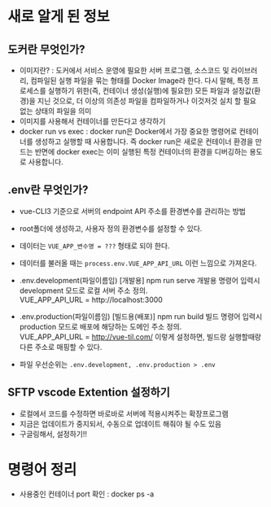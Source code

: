 
# 새로 알게 된 정보

## 도커란 무엇인가?
  - 이미지란? : 도커에서 서비스 운영에 필요한 서버 프로그램, 소스코드 및 라이브러리, 컴파일된 실행 파일을 묶는 형태를 Docker Image라 한다. 다시 말해, 특정 프로세스를 실행하기 위한(즉, 컨테이너 생성(실행)에 필요한) 모든 파일과 설정값(환경)을 지닌 것으로, 더 이상의 의존성 파일을 컴파일하거나 이것저것 실치 할 필요 없는 상태의 파일을 의미
  - 이미지를 사용해서 컨테이너를 만든다고 생각하기
  - docker run vs exec : docker run은 Docker에서 가장 중요한 명령어로 컨테이너를 생성하고 실행할 때 사용합니다. 즉 docker run은 새로운 컨테이너 환경을 만드는 반면에 docker exec는 이미 실행된 특정 컨테이너의 환경을 디버깅하는 용도로 사용합니다.


## .env란 무엇인가?
  - vue-CLI3 기준으로 서버의 endpoint API 주소를 환경변수를 관리하는 방법
  - root폴더에 생성하고, 사용자 정의 환경변수를 설정할 수 있다.
  - 데이터는 `VUE_APP_변수명 = ???` 형태로 되야 한다.
  - 데이터를 불러올 때는 `process.env.VUE_APP_API_URL` 이런 느낌으로 가져온다.
  - .env.development(파일이름임) [개발용]
      npm run serve 개발용 명령어 입력시 development 모드로 로컬 서버 주소 정의.  
      VUE_APP_API_URL = http://localhost:3000
    
  - .env.production(파일이름임) [빌드용(배포)]
      npm run build 빌드 명령어 입력시 production 모드로 배포에 해당하는 도메인 주소 정의.   
      VUE_APP_API_URL = http://vue-til.com/
      이렇게 설정하면, 빌드랑 실행할때랑 다른 주소로 매핑할 수 있다.
  - 파일 우선순위는 `.env.development, .env.production > .env`


## SFTP vscode Extention 설정하기
  - 로컬에서 코드를 수정하면 바로바로 서버에 적용시켜주는 확장프로그램
  - 지금은 업데이트가 중지되서, 수동으로 업데이트 해줘야 될 수도 있음
  - 구글링해서, 설정하기!!


# 명령어 정리

- 사용중인 컨테이너 port 확인 : docker ps -a
